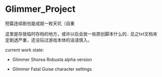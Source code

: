 Glimmer_Project
===============

短篇连续剧也能成就一枚天坑（自重

这里是存放临时存档的地方，或许以后会放一些原创脚本什么的..
总之txt文档肯定剧透严重，还没玩过游戏本体的话请慎入。

current work state: 

- Glimmer Shorea Robusta alpha version

- Glimmer Fatal Guise character settings
